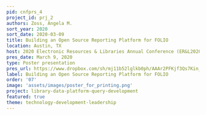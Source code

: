 ```yaml
---
pid: cnfprs_4
project_id: prj_2
authors: Zoss, Angela M.
sort_year: 2020
sort_date: 2020-03-09
title: Building an Open Source Reporting Platform for FOLIO
location: Austin, TX
host: 2020 Electronic Resources & Libraries Annual Conference (ER&L2020)
pres_date: March 9, 2020
type: Poster presentation
pres_url: https://www.dropbox.com/sh/mj11b52lglkb0ph/AAAr2PFKjf3Qs7Kin_LCwJPla?dl=0&preview=Angela+Zoss+-+P07-Building+an+Open+Source+Reporting+Platform+for+FOLIO.pptx
label: Building an Open Source Reporting Platform for FOLIO
order: '07'
image: 'assets/images/poster_for_printing.png'
project: library-data-platform-query-development
featured: true
theme: technology-development-leadership
---
```

